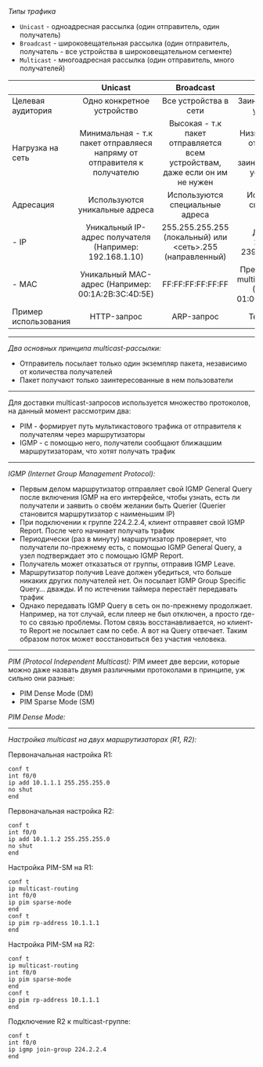 *Типы трафика*
- `Unicast` - одноадресная рассылка (один отправитель, один получатель)
- `Broadcast` - широковещательная рассылка (один отправитель, получатель - все устройства в широковещательном сегменте)
- `Multicast` - многоадресная рассылка (один отправитель, много получателей)

||Unicast|Broadcast|Multicast|
|:---|:---:|:---------:|:---------:|
| Целевая аудитория | Одно конкретное устройство | Все устройства в сети | Заинтересованные устройства |
| Нагрузка на сеть | Минимальная - т.к пакет отправляеся напряму от отправителя к получателю | Высокая - т.к пакет отправляется всем устройствам, даже если он им не нужен | Низкая - т.к пакет отправляется только заинтересованным устройствам |
| Адресация | Используются уникальные адреса | Используются специальные адреса | Используются специальные адреса |
| - IP | Уникальный IP-адрес получателя (Например: 192.168.1.10) | 255.255.255.255 (локальный) или <сеть>.255 (направленный) | Диапозон с 224.0.0.0-239.255.255.255 |
| - MAC | Уникальный MAC-адрес (Например: 00:1A:2B:3C:4D:5E) | FF:FF:FF:FF:FF:FF | Преобразуется из multicast IP-адреса (Например: 01:00:5E:XX:XX:XX) |
| Пример использования | HTTP-запрос | ARP-запрос | Телевещание |

---

*Два основных принципа multicast-рассылки:*
- Отправитель посылает только один экземпляр пакета, независимо от количества получателей
- Пакет получают только заинтересованные в нем пользователи

---
Для доставки multicast-запросов используется множество протоколов, на данный момент рассмотрим два:
- PIM - формирует путь мультикастового трафика от отправителя к получателям через маршрутизаторы
- IGMP - с помощью него, получатели сообщают ближацшим маршрутизаторам, что хотят получать трафик
---
*IGMP (Internet Group Management Protocol):*
- Первым делом маршрутизатор отправляет свой IGMP General Query после включения IGMP на его интерфейсе, чтобы узнать, есть ли получатели и заявить о своём желании быть Querier (Querier становится маршрутизатор с наименьшим IP)
- При подключении к группе 224.2.2.4, клиент отправяет свой IGMP Report. После чего начинает получать трафик
- Периодически (раз в минуту) маршрутизатор проверяет, что получатели по-прежнему есть, с помощью IGMP General Query, а узел подтверждает это с помощью IGMP Report.
- Получатель может отказаться от группы, отправив IGMP Leave.
- Маршрутизатор получив Leave должен убедиться, что больше никаких других получателей нет. Он посылает IGMP Group Specific Query… дважды. И по истечении таймера перестаёт передавать трафик
- Однако передавать IGMP Query в сеть он по-прежнему продолжает. Например, на тот случай, если плеер не  был отключен, а просто где-то со связью проблемы. Потом связь восстанавливается, но клиент-то Report не посылает сам по себе. А вот на Query отвечает. Таким образом поток может восстановиться без участия человека.

---
*PIM (Protocol Independent Multicast):*
PIM имеет две версии, которые можно даже назвать двумя различными протоколами в принципе, уж сильно они разные:
- PIM Dense Mode (DM)
- PIM Sparse Mode (SM)

*PIM Dense Mode:*



---
*Настройка multicast на двух маршрутизаторах (R1, R2):*

Первоначальная настройка R1:
```
conf t
int f0/0
ip add 10.1.1.1 255.255.255.0
no shut
end
```

Первоначальная настройка R2:
```
conf t
int f0/0
ip add 10.1.1.2 255.255.255.0
no shut
end
```

Настройка PIM-SM на R1:
```
conf t
ip multicast-routing
int f0/0
ip pim sparse-mode
end
conf t
ip pim rp-address 10.1.1.1
end
```

Настройка PIM-SM на R2:
```
conf t
ip multicast-routing
int f0/0
ip pim sparse-mode
end
conf t
ip pim rp-address 10.1.1.1
end
```

Подключение R2 к multicast-группе:
```
conf t
int f0/0
ip igmp join-group 224.2.2.4
end
```